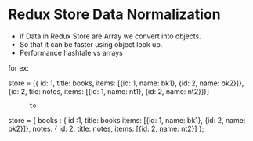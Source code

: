 # Redux Store Data Normalization

* if Data in Redux Store are Array we convert into objects.
* So that it can be faster using object look up.
* Performance hashtale vs arrays

for ex:

store = [{ id: 1,
           title: books,
           items: [{id: 1, name: bk1}, {id: 2, name: bk2}]},
        {id: 2,
        tile: notes,
        items: [{id: 1, name: nt1}, {id: 2, name: nt2}]}]

          to

store = { books : { id :1,
                    title: books
                    items: [{id: 1, name: bk1}, {id: 2, name: bk2}]},
         notes: { id: 2,
                  title: notes,
                  items: [{id: 2, name: nt2}]
      };

